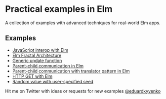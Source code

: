 # Practical examples in Elm 

A collection of examples with advanced techniques for real-world Elm apps.

## Examples

- [JavaScript interop with Elm](examples/ports)
- [Elm Fractal Architecture](examples/fractal-architecture)
- [Generic update function](examples/generic-update)
- [Parent-child communication in Elm](examples/parent-child)
- [Parent-child communication with translator pattern in Elm](examples/parent-child-translator)
- [HTTP GET with Elm](examples/http-get)
- [Random value with user-specified seed](examples/random-user-seed)

Hit me on Twitter with ideas or requests for new examples [@eduardkyvenko](https://twitter.com/eduardkyvenko)